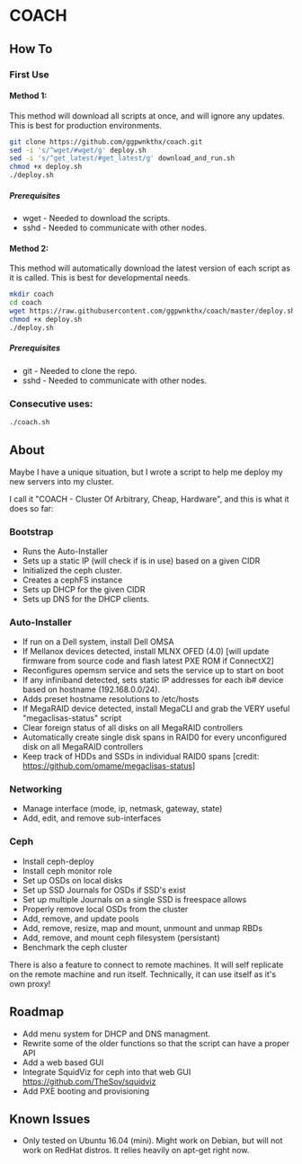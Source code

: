 # COACH
## How To
### First Use
#### Method 1:
This method will download all scripts at once, and will ignore any updates. This is best for production environments.
```bash
git clone https://github.com/ggpwnkthx/coach.git
sed -i 's/^wget/#wget/g' deploy.sh
sed -i 's/^get_latest/#get_latest/g' download_and_run.sh
chmod +x deploy.sh
./deploy.sh
```
##### Prerequisites
* wget - Needed to download the scripts.
* sshd - Needed to communicate with other nodes.
#### Method 2:
This method will automatically download the latest version of each script as it is called. This is best for developmental needs.
```bash
mkdir coach
cd coach
wget https://raw.githubusercontent.com/ggpwnkthx/coach/master/deploy.sh
chmod +x deploy.sh
./deploy.sh
```
##### Prerequisites
* git - Needed to clone the repo.
* sshd - Needed to communicate with other nodes.

### Consecutive uses:
```bash
./coach.sh
```

## About
Maybe I have a unique situation, but I wrote a script to help me deploy my new servers into my cluster.

I call it "COACH - Cluster Of Arbitrary, Cheap, Hardware", and this is what it does so far:

### Bootstrap
* Runs the Auto-Installer
* Sets up a static IP (will check if is in use) based on a given CIDR
* Initialized the ceph cluster.
* Creates a cephFS instance
* Sets up DHCP for the given CIDR
* Sets up DNS for the DHCP clients.

### Auto-Installer
* If run on a Dell system, install Dell OMSA
* If Mellanox devices detected, install MLNX OFED (4.0) [will update firmware from source code and flash latest PXE ROM if ConnectX2]
* Reconfigures opemsm service and sets the service up to start on boot
* If any infiniband detected, sets static IP addresses for each ib# device based on hostname (192.168.0.0/24).
* Adds preset hostname resolutions to /etc/hosts
* If MegaRAID device detected, install MegaCLI and grab the VERY useful "megaclisas-status" script
* Clear foreign status of all disks on all MegaRAID controllers
* Automatically create single disk spans in RAID0 for every unconfigured disk on all MegaRAID controllers
* Keep track of HDDs and SSDs in individual RAID0 spans [credit: https://github.com/omame/megaclisas-status]

### Networking
* Manage interface (mode, ip, netmask, gateway, state)
* Add, edit, and remove sub-interfaces

### Ceph
* Install ceph-deploy
* Install ceph monitor role
* Set up OSDs on local disks
* Set up SSD Journals for OSDs if SSD's exist
* Set up multiple Journals on a single SSD is freespace allows
* Properly remove local OSDs from the cluster
* Add, remove, and update pools
* Add, remove, resize, map and mount, unmount and unmap RBDs
* Add, remove, and mount ceph filesystem (persistant)
* Benchmark the ceph cluster

There is also a feature to connect to remote machines. It will self replicate on the remote machine and run itself. Technically, it can use itself as it's own proxy!

## Roadmap
* Add menu system for DHCP and DNS managment.
* Rewrite some of the older functions so that the script can have a proper API
* Add a web based GUI
* Integrate SquidViz for ceph into that web GUI https://github.com/TheSov/squidviz
* Add PXE booting and provisioning

## Known Issues
* Only tested on Ubuntu 16.04 (mini). Might work on Debian, but will not work on RedHat distros. It relies heavily on apt-get right now.
